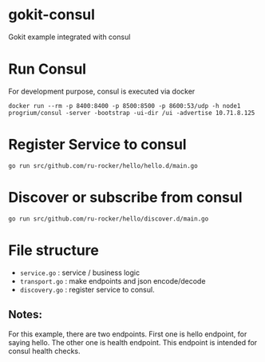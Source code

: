 # gokit-consul
Gokit example integrated with consul

# Run Consul
For development purpose, consul is executed via docker

    docker run --rm -p 8400:8400 -p 8500:8500 -p 8600:53/udp -h node1 progrium/consul -server -bootstrap -ui-dir /ui -advertise 10.71.8.125

# Register Service to consul

    go run src/github.com/ru-rocker/hello/hello.d/main.go

# Discover or subscribe from consul

    go run src/github.com/ru-rocker/hello/discover.d/main.go

# File structure
* `service.go` : service / business logic
* `transport.go` : make endpoints and json encode/decode
* `discovery.go` : register service to consul.

## Notes:
For this example, there are two endpoints. First one is hello endpoint, for saying hello.
The other one is health endpoint. This endpoint is intended for consul health checks.
